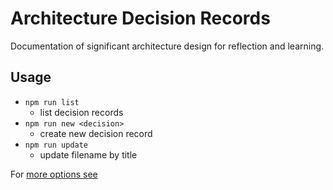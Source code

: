 # Architecture Decision Records

Documentation of significant architecture design for reflection and learning.

## Usage

- `npm run list`
  - list decision records
- `npm run new <decision>`
  - create new decision record
- `npm run update`
  - update filename by title

For [more options see][adr]

[adr]: https://www.npmjs.com/package/adr
